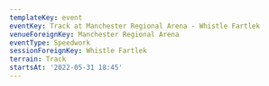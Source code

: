 ```yaml
---
templateKey: event
eventKey: Track at Manchester Regional Arena - Whistle Fartlek
venueForeignKey: Manchester Regional Arena
eventType: Speedwork
sessionForeignKey: Whistle Fartlek
terrain: Track
startsAt: '2022-05-31 18:45'
---
```

